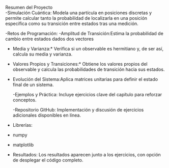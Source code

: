 Resumen del Proyecto  
-Simulación Cuántica:
Modela una partícula en posiciones discretas y permite calcular tanto la probabilidad de localizarla en una posición específica como su transición entre estados tras una medición. 

-Retos de Programación:
-Amplitud de Transición:Estima la probabilidad de cambio entre estados dados dos vectores  
- Media y Varianza:* Verifica si un observable es hermitiano y, de ser así, calcula su media y varianza.  
- Valores Propios y Transiciones:* Obtiene los valores propios del observable y calcula las probabilidades de transición hacia sus estados.  
- Evolución del Sistema:Aplica matrices unitarias para definir el estado final de un sistema.  

  -Ejemplos y Práctica: 
Incluye ejercicios clave del capítulo para reforzar conceptos.  

  -Repositorio GitHub: 
Implementación y discusión de ejercicios adicionales disponibles en línea.  

- Librerías:  
- numpy 
- matplotlib 

- Resultados:
Los resultados aparecen junto a los ejercicios, con opción de desplegar el código completo.  
